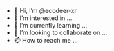 - 👋 Hi, I’m @ecodeer-xr
- 👀 I’m interested in ...
- 🌱 I’m currently learning ...
- 💞️ I’m looking to collaborate on ...
- 📫 How to reach me ...

<!---
ecodeer-xr/ecodeer-xr is a ✨ special ✨ repository because its `README.md` (this file) appears on your GitHub profile.
You can click the Preview link to take a look at your changes.
--->
